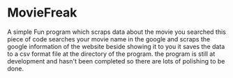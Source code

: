 # MovieFreak
A simple Fun program which scraps data about the movie you searched
this piece of code searches your movie name in the google and scraps the google information of the website beside showing it to you
it saves the data to a csv format file at the directory of the program.
the program is still at development and hasn't been completed so there are lots of polishing to be done.

